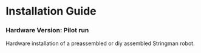 # Installation Guide

### Hardware Version: Pilot run

Hardware installation of a preassembled or diy assembled Stringman robot.